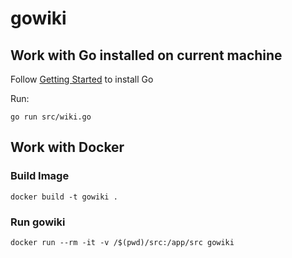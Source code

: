 # gowiki

## Work with Go installed on current machine

Follow [Getting Started](https://golang.org/doc/install) to install Go

Run:

```
go run src/wiki.go
```

## Work with Docker

### Build Image

```
docker build -t gowiki .
```

### Run gowiki

```
docker run --rm -it -v /$(pwd)/src:/app/src gowiki
```

